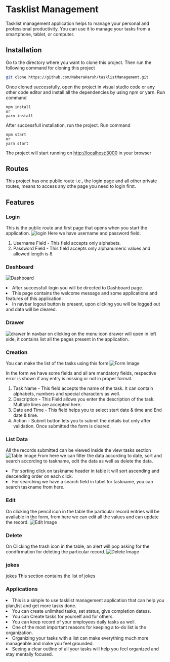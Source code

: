 # Tasklist Management 

Tasklist management application helps to manage your personal and professional productivity. You can use it to manage your tasks from a smartphone, tablet, or computer.

## Installation

Go to the directory where you want to clone this project. Then run the following command for cloning this project
```bash
git clone https://github.com/NaberaHarsh/tasklistManagement.git
```
Once cloned successfully, open the project in visual studio code or any other code editor and install all the dependencies by using npm or yarn. Run command
```
npm install
or
yarn install
```
After successfull installation, run the project. Run command
```
npm start
or
yarn start
```
The project will start running on [http://localhost:3000](http://localhost:3000/) in your browser

## Routes
This project has one public route i.e., the login page and all other private routes, means to access any othe page you need to login first.

## Features
### Login
This is the public route and first page that opens when you start the application. ![login](https://github.com/NaberaHarsh/tasklistManagement/blob/master/public/assets/images/login.png)
Here we have username and password field.
1. Username Field - This field accepts only alphabets.
2. Password Field - This field accepts only alphanumeric values and allowed length is 8.

### Dashboard
![Dashboard](https://github.com/NaberaHarsh/tasklistManagement/blob/master/public/assets/images/dashboard.png)
<li> After successfull login you will be directed to Dashboard page.
<li> This page contains the welcome message and some applications and features of this application.
<li> In navbar logout button is present, upon clicking you will be logged out and data will be cleared.
  
### Drawer
![drawer](https://github.com/NaberaHarsh/tasklistManagement/blob/master/public/assets/images/drawer.png)
In navbar on clicking on the menu icon drawer will open in left side, it contains list all the pages present in the application.

### Creation 
You can make the list of the tasks using this form 
![Form Image](https://github.com/NaberaHarsh/tasklistManagement/blob/master/public/assets/images/createtask.png)

In the form we have some fields and all are mandatory fields, respective error is shown if any entry is missing or not in proper format.
1. Task Name  - This field accepts the name of the task. It can contain alphabets, numbers and special characters as well.
2. Description - This Field allows you enter the description of the task. Multiple lines are accepted here.
3. Date and Time -  This field helps you to select start date & time and End date & time.
4. Action - Submit button lets you to submit the details but only after validation. Once submitted the form is cleared.

### List Data
All the records submitted can be viewed inside the view tasks section ![Table Image](https://github.com/NaberaHarsh/tasklistManagement/blob/master/public/assets/images/table.png)
From here we can filter the data according to date, sort and search according to taskname, edit the data as well as delete the data.
<li> For sorting click on taskname header in table it will sort ascending and descending order on each click.
<li> For searching we have a search field in tabel for taskname, you can search taskname from here.

### Edit
On clicking the pencil icon in the table the particular record entries will be available in the form, from here we can edit all the values and can update the record.
![Edit Image](https://github.com/NaberaHarsh/tasklistManagement/blob/master/public/assets/images/edittask.png)

### Delete
On Clicking the trash icon in the table, an alert will pop asking for the condfirmation for deleting the particular record.
![Delete Image](https://github.com/NaberaHarsh/tasklistManagement/blob/master/public/assets/images/delete.png)
  
### jokes
[jokes](https://github.com/NaberaHarsh/tasklistManagement/blob/master/public/assets/images/jokes.png)
This section contains the list of jokes  

### Applications
<li> This is a simple to use tasklist management application that can
            help you plan,list and get more tasks done.
<li>You can create unlimited tasks, set status, give completion datess.
<li>You can Create tasks for yourself and for others.
<li>You can keep record of your employees daily tasks as well.
<li>One of the most important reasons for keeping a to-do list is the organization.
  <li>Organizing your tasks with a list can make everything much more manageable and make you feel grounded.
<li>Seeing a clear outline of all your tasks will help you feel organized and stay mentally focused.


